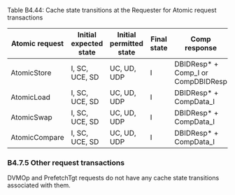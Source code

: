 Table B4.44: Cache state transitions at the Requester for Atomic request transactions

| Atomic request | Initial expected state | Initial permitted state | Final state | Comp response                       | WriteData response   |
|----------------|------------------------|-------------------------|-------------|-------------------------------------|----------------------|
| AtomicStore    | I, SC, UCE, SD         | UC, UD, UDP             | I           | DBIDResp* + Comp\_I or CompDBIDResp | NonCopyBackWriteData |
| AtomicLoad     | I, SC, UCE, SD         | UC, UD, UDP             | I           | DBIDResp* + CompData\_I             | NonCopyBackWriteData |
| AtomicSwap     | I, SC, UCE, SD         | UC, UD, UDP             | I           | DBIDResp* + CompData\_I             | NonCopyBackWriteData |
| AtomicCompare  | I, SC, UCE, SD         | UC, UD, UDP             | I           | DBIDResp* + CompData\_I             | NonCopyBackWriteData |

### B4.7.5 Other request transactions

DVMOp and PrefetchTgt requests do not have any cache state transitions associated with them.